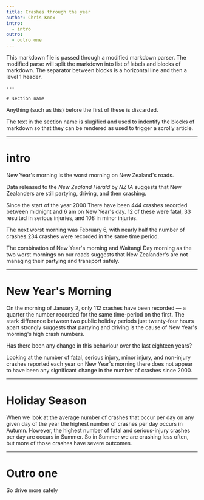```yaml
---
title: Crashes through the year
author: Chris Knox
intro:
  - intro
outro:
  - outro one
---
```


This markdown file is passed through a modified markdown parser.
The modified parse will split the markdown into list of labels
and blocks of markdown. The separator between blocks is a horizontal line
and then a level 1 header. 

```
---

# section name
```

Anything (such as this) before the first of these is discarded. 

The text in the section name is slugified and used to indentify
the blocks of markdown so that they can be rendered as used to
trigger a scrolly article.

---

# intro


New Year's morning is the worst morning on New Zealand's roads.

Data released to the _New Zealand Herald_ by _NZTA_ suggests that New Zealanders are still partying, driving, and then crashing.

Since the start of the year 2000 There have been 444 crashes recorded between
midnight and 6 am on New Year's day. 12 of these were fatal, 33 resulted in serious injuries, and 108 in minor injuries.

The next worst morning was February 6, with nearly half the number of crashes.234 crashes were recorded in the same time period.

The combination of New Year's morning and Waitangi Day morning as the two worst mornings on our roads suggests that New Zealander's are not managing their partying and transport safely.

---

# New Year's Morning

On the morning of January 2, only 112 crashes have been recorded &mdash; a quarter the number recorded for the same time-period on the first. The stark difference between two public holiday periods just twenty-four hours apart strongly suggests that partying and driving is the cause of New Year's morning's high crash numbers.

Has there been any change in this behaviour over the last eighteen years? 

Looking at the number of fatal, serious injury, minor injury, and non-injury
crashes reported each year on New Year's morning there does not appear to have been any significant change in the number of crashes since 2000.



---

# Holiday Season

When we look at the average number of crashes that occur per day on any given day of
the year the highest number of crashes per day occurs in Autumn.
However, the highest number of fatal and serious-injury crashes per day are occurs in Summer.
So in Summer we are crashing less often, but more of those crashes have severe outcomes.

---

# Outro one

So drive more safely
